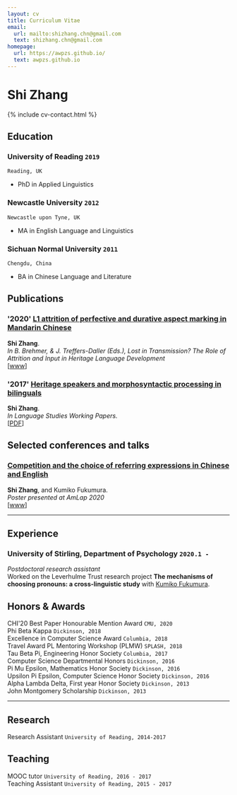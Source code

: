 ```yaml
---
layout: cv
title: Curriculum Vitae
email:
  url: mailto:shizhang.chn@gmail.com
  text: shizhang.chn@gmail.com
homepage:
  url: https://awpzs.github.io/
  text: awpzs.github.io
---
```


# Shi **Zhang**

<!--
include contact information from the front matter
Supported arguments:
    - homepage: url, text
    - phone
    - email
-->

{% include cv-contact.html %}

## Education

### **University of Reading** `2019`

```
Reading, UK
```

- PhD in Applied Linguistics

### **Newcastle University** `2012`

```
Newcastle upon Tyne, UK
```

- MA in English Language and Linguistics

### **Sichuan Normal University** `2011`

```
Chengdu, China
```

- BA in Chinese Language and Literature

## Publications

### '2020' [**L1 attrition of perfective and durative aspect marking in Mandarin Chinese**](https://benjamins.com/catalog/sibil.59.10zha)
**Shi Zhang**.<br> 
_In B. Brehmer, & J. Treffers-Daller (Eds.), Lost in Transmission? The Role of Attrition and Input in Heritage Language Development_<br>
[[www](https://benjamins.com/catalog/sibil.59.10zha)]

### '2017' [**Heritage speakers and morphosyntactic processing in bilinguals**](https://www.reading.ac.uk/web/files/english-language/elal_Vol_8_Zhang.pdf)

**Shi Zhang**.<br>
_In Language Studies Working Papers._<br>
[[PDF](https://www.reading.ac.uk/web/files/english-language/elal_Vol_8_Zhang.pdf)]

## Selected conferences and talks

### [**Competition and the choice of referring expressions in Chinese and English**](https://osf.io/bnvmf/)
**Shi Zhang**, and Kumiko Fukumura.<br> 
_Poster presented at AmLap 2020_<br>
[[www](https://osf.io/bnvmf/)]

---

## Experience

### **University of Stirling, Department of Psychology** `2020.1 -`

_Postdoctoral research assistant_<br>
Worked on the Leverhulme Trust research project **The mechanisms of choosing pronouns: a cross-linguistic study** with [Kumiko Fukumura](https://www.stir.ac.uk/people/38029).

## Honors & Awards

CHI'20 Best Paper Honourable Mention Award `CMU, 2020` <br>
Phi Beta Kappa `Dickinson, 2018` <br>
Excellence in Computer Science Award `Columbia, 2018` <br>
Travel Award PL Mentoring Workshop (PLMW) `SPLASH, 2018` <br>
Tau Beta Pi, Engineering Honor Society `Columbia, 2017` <br>
Computer Science Departmental Honors `Dickinson, 2016` <br>
Pi Mu Epsilon, Mathematics Honor Society `Dickinson, 2016` <br>
Upsilon Pi Epsilon, Computer Science Honor Society `Dickinson, 2016` <br>
Alpha Lambda Delta, First year Honor Society `Dickinson, 2013`<br>
John Montgomery Scholarship `Dickinson, 2013` <br>

---

## Research

Research Assistant `University of Reading, 2014-2017` <br>

## Teaching

MOOC tutor `University of Reading, 2016 - 2017` <br>
Teaching Assistant `University of Reading, 2015 - 2017` <br>

<!-- ## Service

Reviewer `CHI 2021`
Research Experiences for Undergraduates in Software Engineering Admission Committee `CMU, 2019 - 2020` -->

<!-- ### Footer

Last updated: March 2021 -->

